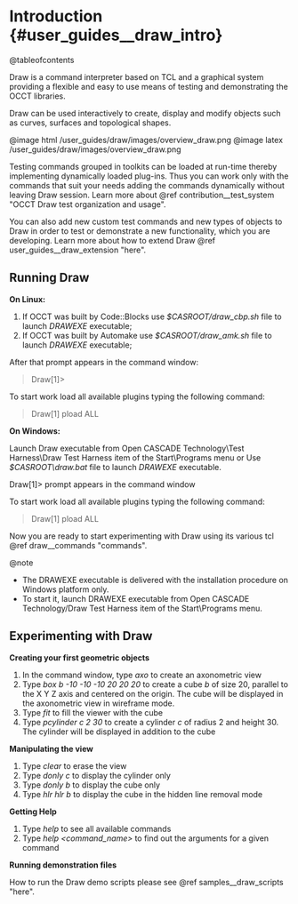 Introduction {#user_guides__draw_intro}
============

@tableofcontents

Draw is a command interpreter based on TCL and a graphical system providing a flexible and easy to use means of 
testing and demonstrating the OCCT libraries.

Draw can be used interactively to create, display and modify objects such as curves, surfaces and topological shapes.

@image html /user_guides/draw/images/overview_draw.png
@image latex /user_guides/draw/images/overview_draw.png

Testing commands grouped in toolkits can be loaded at run-time thereby implementing dynamically loaded plug-ins. 
Thus you can work only with the commands that suit your needs adding the commands dynamically without leaving Draw session. 
Learn more about @ref contribution__test_system "OCCT Draw test organization and usage".

You can also add new custom test commands and new types of objects to Draw in order to test or demonstrate a new
 functionality, which you are developing. Learn more about how to extend Draw @ref user_guides__draw_extension "here".

## Running Draw

**On Linux:**

1. If OCCT was built by Code::Blocks  use <i>$CASROOT/draw_cbp.sh</i> file to launch *DRAWEXE* executable;
2. If OCCT was built by Automake    use <i>$CASROOT/draw_amk.sh</i> file to launch *DRAWEXE* executable;

After that  prompt appears in the command window:
> Draw[1]>

To start work load all available plugins typing the following command:   
> Draw[1] pload ALL

**On Windows:**

Launch Draw executable from Open CASCADE Technology\\Test Harness\\Draw Test Harness 
item of the Start\\Programs menu or Use <i>$CASROOT\\draw.bat</i> file to launch *DRAWEXE* executable.

Draw[1]> prompt appears in the command window

To start work load all available plugins typing the following command:
> Draw[1] pload ALL

Now you are ready to start experimenting with Draw using its various tcl @ref draw__commands "commands".

@note
* The DRAWEXE executable is delivered with the installation procedure on Windows platform only.
* To start it, launch DRAWEXE executable from Open CASCADE Technology/Draw Test Harness item of the Start\\Programs menu.

## Experimenting with Draw

**Creating your first geometric objects**

1. In the command window, type *axo* to create an axonometric view
2. Type *box b -10 -10 -10 20 20 20* to create a cube *b* of size 20, parallel to the X Y Z axis and centered on the origin. The cube will be displayed in the axonometric view in wireframe mode.
3. Type *fit* to fill the viewer with the cube
4. Type *pcylinder c 2 30* to create a cylinder *c* of radius 2 and height 30. The cylinder will be displayed in addition to the cube

**Manipulating the view**

1. Type *clear* to erase the view
2. Type *donly c* to display the cylinder only
3. Type *donly b* to display the cube only
4. Type *hlr hlr b* to display the cube in the hidden line removal mode

**Getting Help**

1. Type *help* to see all available commands
2. Type *help \<command_name\>* to find out the arguments for a given command

**Running demonstration files**

How to run the Draw demo scripts please see @ref samples__draw_scripts "here".
